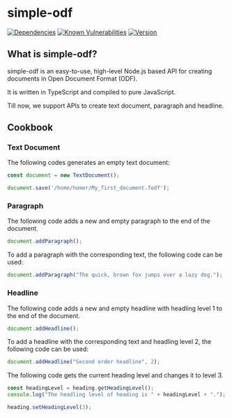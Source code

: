 simple-odf
==========

[![Dependencies](https://david-dm.org/connium/simple-odf.svg)](https://david-dm.org/connium/simple-odf)
[![Known Vulnerabilities](https://snyk.io/test/github/connium/simple-odf/badge.svg)](https://snyk.io/test/github/connium/simple-odf)
[![Version](https://img.shields.io/npm/v/simple-odf.svg)](https://www.npmjs.com/package/simple-odf)

## What is simple-odf?

simple-odf is an easy-to-use, high-level Node.js based API for creating documents in Open Document Format (ODF).

It is written in TypeScript and compiled to pure JavaScript.

Till now, we support APIs to create text document, paragraph and headline. 

## Cookbook

### Text Document
The following codes generates an empty text document:

```javascript
const document = new TextDocument();

document.save('/home/homer/My_first_document.fodf');
```

### Paragraph
The following code adds a new and empty paragraph to the end of the document.

```javascript
document.addParagraph();
```

To add a paragraph with the corresponding text, the following code can be used:

```javascript
document.addParagraph("The quick, brown fox jumps over a lazy dog.");
```

### Headline
The following code adds a new and empty headline with headling level 1 to the end of the document.

```javascript
document.addHeadline();
```

To add a headline with the corresponding text and headling level 2, the following code can be used:

```javascript
document.addHeadline("Second order headline", 2);
```

The following code gets the current heading level and changes it to level 3.

```javascript
const headingLevel = heading.getHeadingLevel();
console.log("The headling level of heading is " + headingLevel + ".");

heading.setHeadingLevel(3);
```
